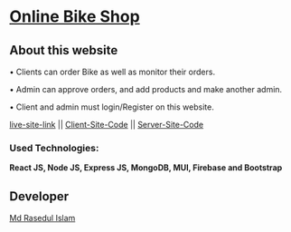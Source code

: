 # [Online Bike Shop](https://sun-motorbike.web.app/)
## About this website
  •	Clients can order Bike as well as monitor their orders.

  •	Admin can approve orders, and add products and make another admin.

  •	Client and admin must login/Register on this website.

    
[live-site-link](https://sun-motorbike.web.app/) || [Client-Site-Code](https://github.com/rased100/online-bike-shop-client) || [Server-Site-Code](https://github.com/rased100/online-bike-shop-server)

### Used Technologies: 
**React JS, Node JS, Express JS, MongoDB, MUI, Firebase and Bootstrap**

## Developer
[Md Rasedul Islam](https://github.com/rased100/)
    
